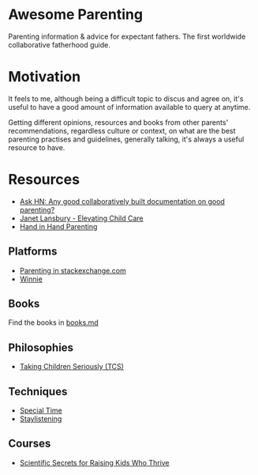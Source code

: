 # Awesome Parenting
Parenting information & advice for expectant fathers.
The first worldwide collaborative fatherhood guide.

# Motivation
It feels to me, although being a difficult topic to discus and agree on, it's useful to have a good amount of information available to query at anytime.

Getting different opinions, resources and books from other parents' recommendations, regardless culture or context, on what are the best parenting practises and guidelines, generally talking, it's always a useful resource to have.

# Resources
- [Ask HN: Any good collaboratively built documentation on good parenting?](https://news.ycombinator.com/item?id=17023693)
- [Janet Lansbury - Elevating Child Care](http://www.janetlansbury.com/)
- [Hand in Hand Parenting](https://www.handinhandparenting.org/)

## Platforms
- [Parenting in stackexchange.com](https://parenting.stackexchange.com/)
- [Winnie](https://winnie.com/)

## Books
Find the books in [books.md](https://github.com/davidpelayo/awesome-parenting/blob/master/books.md)

## Philosophies
- [Taking Children Seriously (TCS)](http://fallibleideas.com/taking-children-seriously)

## Techniques
- [Special Time](https://www.handinhandparenting.org/article/how-special-time-makes-children-content/)
- [Staylistening](https://www.handinhandparenting.org/article/what-to-say-during-staylistening/)

## Courses
- [Scientific Secrets for Raising Kids Who Thrive](https://www.thegreatcourses.com/courses/scientific-secrets-for-raising-kids-who-thrive.html)